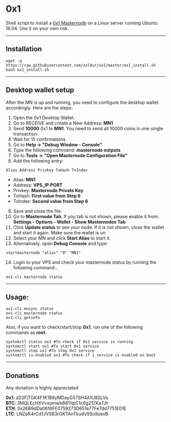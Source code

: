 # 0x1
Shell script to install a [0x1 Masternode](http://0x1project.com/) on a Linux server running Ubuntu 16.04. Use it on your own risk.
***

## Installation
```
wget -q https://raw.githubusercontent.com/zoldur/ox1/master/ox1_install.sh
bash ox1_install.sh
```
***

## Desktop wallet setup  

After the MN is up and running, you need to configure the desktop wallet accordingly. Here are the steps:  
1. Open the 0x1 Desktop Wallet.  
2. Go to RECEIVE and create a New Address: **MN1**  
3. Send **10000** 0x1 to **MN1**. You need to send all 10000 coins in one single transaction.
4. Wait for 15 confirmations.  
5. Go to **Help -> "Debug Window - Console"**  
6. Type the following command: **masternode outputs**  
7. Go to  **Tools -> "Open Masternode Configuration File"**
8. Add the following entry:
```
Alias Address Privkey TxHash TxIndex
```
* Alias: **MN1**
* Address: **VPS_IP:PORT**
* Privkey: **Masternode Private Key**
* TxHash: **First value from Step 6**
* TxIndex:  **Second value from Step 6**
9. Save and close the file.
10. Go to **Masternode Tab**. If you tab is not shown, please enable it from: **Settings - Options - Wallet - Show Masternodes Tab**
11. Click **Update status** to see your node. If it is not shown, close the wallet and start it again. Make sure the wallet is un
12. Select your MN and click **Start Alias** to start it.
13. Alternatively, open **Debug Console** and type:
```
startmasternode "alias" "0" "MN1"
``` 
14. Login to your VPS and check your masternode status by running the following command:.
```
ox1-cli masternode status
```
***

## Usage:
```
ox1-cli mnsync status
ox1-cli masternode status  
ox1-cli getinfo
```
Also, if you want to check/start/stop **0x1**, run one of the following commands as **root**:

```
systemctl status ox1 #To check if 0x1 service is running  
systemctl start ox1 #To start 0x1 service  
systemctl stop ox1 #To stop 0x1 service  
systemctl is-enabled ox1 #To check if 1 service is enabled on boot  
```  
***

## Donations

Any donation is highly appreciated

**0x1**: zD2FjTGK4F1K1B9yMDayG57SH4A1U8SLVo  
**BTC**: 3MQLEcHXVvxpmwbB811qiC1c6g21ZKa7Jh  
**ETH**: 0x26B9dDa0616FE0759273D651e77Fe7dd7751E01E  
**LTC**: LNZpK4rCd1JVSB3rGKTAnTkudV9So9zexB  

